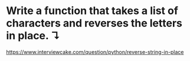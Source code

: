 # Write a function that takes a list of characters and reverses the letters in place. ↴ 

https://www.interviewcake.com/question/python/reverse-string-in-place
